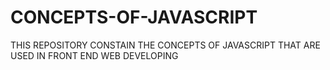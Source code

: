 # CONCEPTS-OF-JAVASCRIPT
THIS REPOSITORY CONSTAIN THE CONCEPTS OF JAVASCRIPT THAT ARE USED IN FRONT END WEB DEVELOPING 
